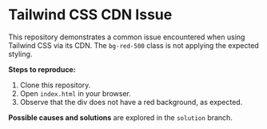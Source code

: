 # Tailwind CSS CDN Issue

This repository demonstrates a common issue encountered when using Tailwind CSS via its CDN.  The `bg-red-500` class is not applying the expected styling.

**Steps to reproduce:**

1. Clone this repository.
2. Open `index.html` in your browser.
3. Observe that the div does not have a red background, as expected.

**Possible causes and solutions** are explored in the `solution` branch.